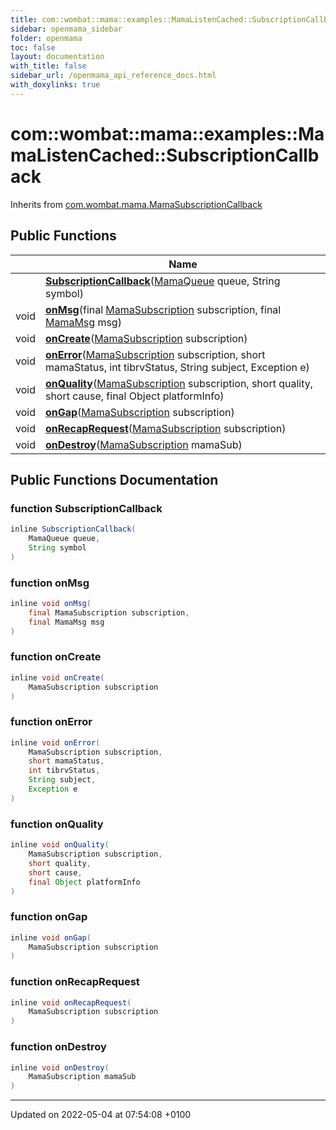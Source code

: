 ```yaml
---
title: com::wombat::mama::examples::MamaListenCached::SubscriptionCallback
sidebar: openmama_sidebar
folder: openmama
toc: false
layout: documentation
with_title: false
sidebar_url: /openmama_api_reference_docs.html
with_doxylinks: true
---
```


# com::wombat::mama::examples::MamaListenCached::SubscriptionCallback





Inherits from [com.wombat.mama.MamaSubscriptionCallback](interfacecom_1_1wombat_1_1mama_1_1MamaSubscriptionCallback.html)

## Public Functions

|                | Name           |
| -------------- | -------------- |
| | **[SubscriptionCallback](classcom_1_1wombat_1_1mama_1_1examples_1_1MamaListenCached_1_1SubscriptionCallback.html#function-subscriptioncallback)**([MamaQueue](classcom_1_1wombat_1_1mama_1_1MamaQueue.html) queue, String symbol) |
| void | **[onMsg](classcom_1_1wombat_1_1mama_1_1examples_1_1MamaListenCached_1_1SubscriptionCallback.html#function-onmsg)**(final [MamaSubscription](classcom_1_1wombat_1_1mama_1_1MamaSubscription.html) subscription, final [MamaMsg](classcom_1_1wombat_1_1mama_1_1MamaMsg.html) msg) |
| void | **[onCreate](classcom_1_1wombat_1_1mama_1_1examples_1_1MamaListenCached_1_1SubscriptionCallback.html#function-oncreate)**([MamaSubscription](classcom_1_1wombat_1_1mama_1_1MamaSubscription.html) subscription) |
| void | **[onError](classcom_1_1wombat_1_1mama_1_1examples_1_1MamaListenCached_1_1SubscriptionCallback.html#function-onerror)**([MamaSubscription](classcom_1_1wombat_1_1mama_1_1MamaSubscription.html) subscription, short mamaStatus, int tibrvStatus, String subject, Exception e) |
| void | **[onQuality](classcom_1_1wombat_1_1mama_1_1examples_1_1MamaListenCached_1_1SubscriptionCallback.html#function-onquality)**([MamaSubscription](classcom_1_1wombat_1_1mama_1_1MamaSubscription.html) subscription, short quality, short cause, final Object platformInfo) |
| void | **[onGap](classcom_1_1wombat_1_1mama_1_1examples_1_1MamaListenCached_1_1SubscriptionCallback.html#function-ongap)**([MamaSubscription](classcom_1_1wombat_1_1mama_1_1MamaSubscription.html) subscription) |
| void | **[onRecapRequest](classcom_1_1wombat_1_1mama_1_1examples_1_1MamaListenCached_1_1SubscriptionCallback.html#function-onrecaprequest)**([MamaSubscription](classcom_1_1wombat_1_1mama_1_1MamaSubscription.html) subscription) |
| void | **[onDestroy](classcom_1_1wombat_1_1mama_1_1examples_1_1MamaListenCached_1_1SubscriptionCallback.html#function-ondestroy)**([MamaSubscription](classcom_1_1wombat_1_1mama_1_1MamaSubscription.html) mamaSub) |

## Public Functions Documentation

### function SubscriptionCallback

```java
inline SubscriptionCallback(
    MamaQueue queue,
    String symbol
)
```


### function onMsg

```java
inline void onMsg(
    final MamaSubscription subscription,
    final MamaMsg msg
)
```


### function onCreate

```java
inline void onCreate(
    MamaSubscription subscription
)
```


### function onError

```java
inline void onError(
    MamaSubscription subscription,
    short mamaStatus,
    int tibrvStatus,
    String subject,
    Exception e
)
```


### function onQuality

```java
inline void onQuality(
    MamaSubscription subscription,
    short quality,
    short cause,
    final Object platformInfo
)
```


### function onGap

```java
inline void onGap(
    MamaSubscription subscription
)
```


### function onRecapRequest

```java
inline void onRecapRequest(
    MamaSubscription subscription
)
```


### function onDestroy

```java
inline void onDestroy(
    MamaSubscription mamaSub
)
```


-------------------------------

Updated on 2022-05-04 at 07:54:08 +0100